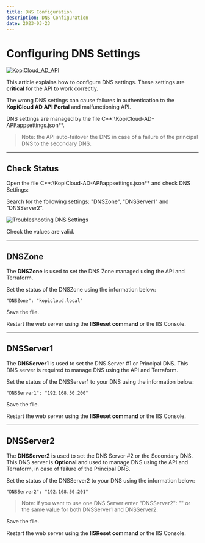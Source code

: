 ```yaml
---
title: DNS Configuration
description: DNS Configuration
date: 2023-03-23
---
```


# Configuring DNS Settings
[![KopiCloud_AD_API](https://img.shields.io/badge/kopiCloud_ad-v1.0+-blueviolet.svg)](https://adapi.kopicloud.com)

This article explains how to configure DNS settings. These settings are **critical** for the API to work correctly.

The wrong DNS settings can cause failures in authentication to the **KopiCloud AD API Portal** and malfunctioning API.

DNS settings are managed by the file C**:\KopiCloud-AD-API\appsettings.json**.

> Note: the API auto-failover the DNS in case of a failure of the principal DNS to the secondary DNS.

----

## Check Status

Open the file C**:\KopiCloud-AD-API\appsettings.json** and check DNS Settings:

Search for the following settings: "DNSZone", "DNSServer1" and "DNSServer2".

![Troubleshooting DNS Settings](https://adapihelp.kopicloud.com.com/assets/docs/troubleshooting_dns_settings.png)

Check the values are valid.

----

## DNSZone

The **DNSZone** is used to set the DNS Zone managed using the API and Terraform.


Set the status of the DNSZone using the information below:

```
"DNSZone": "kopicloud.local"
```

Save the file.

Restart the web server using the **IISReset command** or the IIS Console.

----

## DNSServer1

The **DNSServer1** is used to set the DNS Server #1 or Principal DNS. This DNS server is required to manage DNS using the API and Terraform.


Set the status of the DNSServer1 to your DNS using the information below:

```
"DNSServer1": "192.168.50.200"
```

Save the file.

Restart the web server using the **IISReset command** or the IIS Console.

----

## DNSServer2

The **DNSServer2** is used to set the DNS Server #2 or the Secondary DNS. This DNS server is **Optional** and used to manage DNS using the API and Terraform, in case of failure of the Principal DNS.


Set the status of the DNSServer2 to your DNS using the information below:

```
"DNSServer2": "192.168.50.201"
```

> Note: if you want to use one DNS Server enter "DNSServer2": "" or the same value for both DNSServer1 and DNSServer2.

Save the file.

Restart the web server using the **IISReset command** or the IIS Console.
